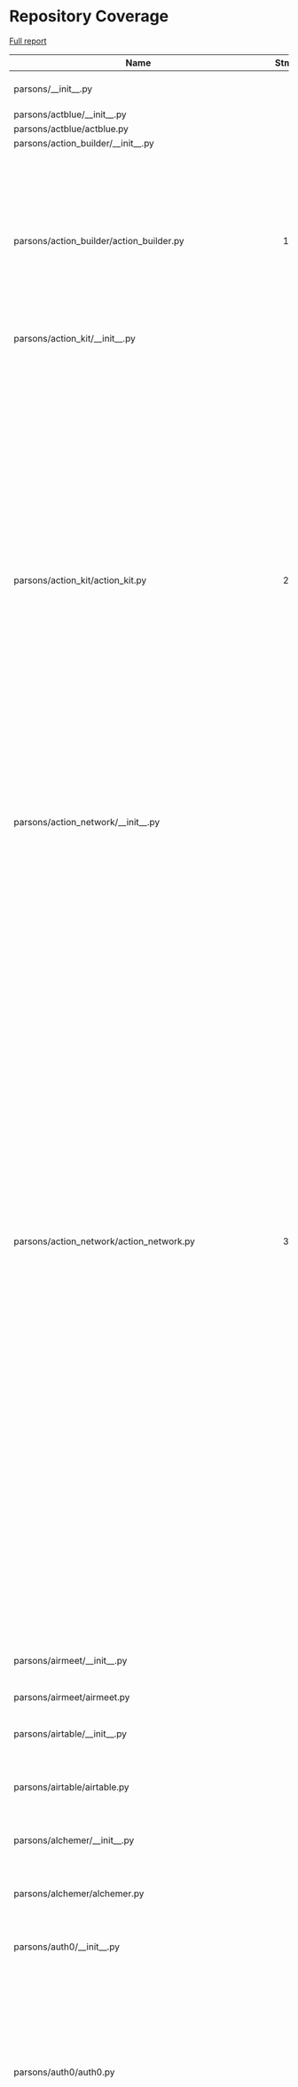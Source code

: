 # Repository Coverage

[Full report](https://htmlpreview.github.io/?https://github.com/move-coop/parsons/blob/python-coverage-comment-action-data/htmlcov/index.html)

| Name                                                      |    Stmts |     Miss |   Branch |   BrPart |   Cover |   Missing |
|---------------------------------------------------------- | -------: | -------: | -------: | -------: | ------: | --------: |
| parsons/\_\_init\_\_.py                                   |       21 |        4 |        6 |        2 |     78% |20, 22, 102-103 |
| parsons/actblue/\_\_init\_\_.py                           |        2 |        0 |        0 |        0 |    100% |           |
| parsons/actblue/actblue.py                                |       47 |        1 |        6 |        1 |     96% |       140 |
| parsons/action\_builder/\_\_init\_\_.py                   |        2 |        0 |        0 |        0 |    100% |           |
| parsons/action\_builder/action\_builder.py                |      142 |       24 |       52 |       12 |     80% |41, 88->72, 149-158, 191, 194, 199, 203, 240, 349-358, 361, 364-372, 430, 435 |
| parsons/action\_kit/\_\_init\_\_.py                       |        2 |        0 |        0 |        0 |    100% |           |
| parsons/action\_kit/action\_kit.py                        |      299 |       36 |       68 |       17 |     83% |61, 70, 75, 81-82, 88-95, 422-423, 498->501, 501->504, 505, 540-541, 597-598, 651-652, 708-709, 793-794, 811-813, 884->880, 934, 938->950, 941, 943, 947->938, 955-956, 1139-1140, 1289, 1361->1364, 1493->1491, 1500 |
| parsons/action\_network/\_\_init\_\_.py                   |        2 |        0 |        0 |        0 |    100% |           |
| parsons/action\_network/action\_network.py                |      369 |       74 |      128 |       57 |     72% |35-36, 61->52, 83-85, 120, 142, 230, 287, 312, 345, 380, 418, 502, 538, 579->583, 583->586, 612, 633, 721, 785, 823, 862, 866, 1001, 1035, 1116, 1140, 1237, 1240-1241, 1242->1250, 1245, 1252, 1254, 1256-1265, 1271-1272, 1276, 1279, 1287->1289, 1290, 1291->1293, 1293->1295, 1296, 1298, 1300, 1305, 1314, 1320, 1339-1341, 1399, 1427, 1470, 1514, 1543, 1579, 1604, 1696, 1719, 1806, 1835-1842, 1867, 1908, 1930, 1954, 1986 |
| parsons/airmeet/\_\_init\_\_.py                           |        2 |        0 |        0 |        0 |    100% |           |
| parsons/airmeet/airmeet.py                                |       86 |        1 |       18 |        3 |     96% |197->201, 392->394, 423 |
| parsons/airtable/\_\_init\_\_.py                          |        2 |        0 |        0 |        0 |    100% |           |
| parsons/airtable/airtable.py                              |       70 |        2 |       18 |        5 |     92% |112, 118, 164->167, 298->305, 305->308 |
| parsons/alchemer/\_\_init\_\_.py                          |        2 |        0 |        0 |        0 |    100% |           |
| parsons/alchemer/alchemer.py                              |       43 |        7 |       14 |        7 |     75% |17, 20, 23, 77->82, 79-80, 109->114, 111-112 |
| parsons/auth0/\_\_init\_\_.py                             |        2 |        0 |        0 |        0 |    100% |           |
| parsons/auth0/auth0.py                                    |       84 |       14 |       34 |       15 |     74% |76, 110, 112, 121->123, 123->125, 136, 138, 160, 197, 200, 204-206, 214->213, 219-220, 238->237, 241 |
| parsons/aws/\_\_init\_\_.py                               |        4 |        0 |        0 |        0 |    100% |           |
| parsons/aws/aws\_async.py                                 |       54 |       13 |       14 |        3 |     71% |36-44, 59->61, 62, 72-101 |
| parsons/aws/lambda\_distribute.py                         |       79 |        7 |       12 |        3 |     89% |44, 47, 56-59, 111, 205, 246 |
| parsons/aws/s3.py                                         |      109 |       87 |       36 |        0 |     15% |28-43, 76-87, 97, 111-120, 158-220, 236-243, 271, 292, 307, 332-337, 355, 409-447, 463-466 |
| parsons/azure/\_\_init\_\_.py                             |        2 |        0 |        0 |        0 |    100% |           |
| parsons/azure/azure\_blob\_storage.py                     |      111 |       88 |       20 |        0 |     18% |43-56, 67-69, 82-89, 102-103, 125-129, 142-143, 159-162, 177-184, 199-201, 237-253, 268-286, 308-325, 345-355, 370-372, 393-402 |
| parsons/bill\_com/\_\_init\_\_.py                         |        2 |        0 |        0 |        0 |    100% |           |
| parsons/bill\_com/bill\_com.py                            |       78 |        3 |       26 |        3 |     94% |253->252, 256-257, 285 |
| parsons/bloomerang/\_\_init\_\_.py                        |        2 |        0 |        0 |        0 |    100% |           |
| parsons/bloomerang/bloomerang.py                          |      108 |        4 |       12 |        4 |     93% |59, 92, 95, 182 |
| parsons/box/\_\_init\_\_.py                               |        2 |        0 |        0 |        0 |    100% |           |
| parsons/box/box.py                                        |      112 |       85 |       32 |        0 |     19% |63-70, 83-89, 104-105, 114-115, 124, 133-134, 143, 159-163, 166-172, 184, 196, 212-219, 242-264, 282-292, 306-307, 321-336, 362-404 |
| parsons/braintree/\_\_init\_\_.py                         |        2 |        0 |        0 |        0 |    100% |           |
| parsons/braintree/braintree.py                            |       97 |        9 |       34 |       11 |     85% |247, 455, 469, 486, 488, 489->491, 492, 523, 525, 528, 539->exit |
| parsons/capitol\_canary/\_\_init\_\_.py                   |        2 |        0 |        0 |        0 |    100% |           |
| parsons/capitol\_canary/capitol\_canary.py                |       80 |        4 |       28 |        5 |     92% |55-56, 118, 171->176, 173->176, 253 |
| parsons/catalist/\_\_init\_\_.py                          |        2 |        0 |        0 |        0 |    100% |           |
| parsons/catalist/catalist.py                              |      138 |       53 |       42 |        7 |     56% |101-103, 151-161, 207, 223, 234, 275-305, 330-341, 356-369, 390-391, 423 |
| parsons/census/\_\_init\_\_.py                            |        0 |        0 |        0 |        0 |    100% |           |
| parsons/census/census.py                                  |       18 |        0 |        0 |        0 |    100% |           |
| parsons/civis/\_\_init\_\_.py                             |        2 |        0 |        0 |        0 |    100% |           |
| parsons/civis/civisclient.py                              |       23 |       16 |        6 |        0 |     24% |24-27, 59-77, 125-142 |
| parsons/community/\_\_init\_\_.py                         |        2 |        0 |        0 |        0 |    100% |           |
| parsons/community/community.py                            |       23 |        0 |        0 |        0 |    100% |           |
| parsons/controlshift/\_\_init\_\_.py                      |        2 |        0 |        0 |        0 |    100% |           |
| parsons/controlshift/controlshift.py                      |       20 |        2 |        6 |        2 |     85% |    32, 34 |
| parsons/copper/\_\_init\_\_.py                            |        2 |        0 |        0 |        0 |    100% |           |
| parsons/copper/copper.py                                  |      120 |        9 |       44 |        5 |     90% |52, 73-78, 98, 302, 326 |
| parsons/crowdtangle/\_\_init\_\_.py                       |        2 |        0 |        0 |        0 |    100% |           |
| parsons/crowdtangle/crowdtangle.py                        |       79 |        9 |       18 |        5 |     86% |37->40, 46-51, 70, 77, 91 |
| parsons/databases/\_\_init\_\_.py                         |        0 |        0 |        0 |        0 |    100% |           |
| parsons/databases/alchemy.py                              |       39 |       29 |       16 |        0 |     18% |14-15, 23-42, 49-51, 58-65, 73-82 |
| parsons/databases/database/\_\_init\_\_.py                |        2 |        0 |        0 |        0 |    100% |           |
| parsons/databases/database/constants.py                   |       18 |        0 |        0 |        0 |    100% |           |
| parsons/databases/database/database.py                    |       85 |        4 |       38 |        4 |     93% |142, 163, 169-170, 199->202 |
| parsons/databases/database\_connector.py                  |       13 |        3 |        0 |        0 |     77% |137, 152, 191 |
| parsons/databases/db\_sync.py                             |      114 |       21 |       36 |        8 |     77% |90-101, 104->107, 169-174, 193, 197-198, 207->210, 312, 322-323, 338-344 |
| parsons/databases/discover\_database.py                   |       25 |        0 |       14 |        0 |    100% |           |
| parsons/databases/mysql/\_\_init\_\_.py                   |        2 |        0 |        0 |        0 |    100% |           |
| parsons/databases/mysql/constants.py                      |        7 |        0 |        0 |        0 |    100% |           |
| parsons/databases/mysql/create\_table.py                  |       57 |        6 |       18 |        2 |     84% |30, 48->39, 81, 98-103 |
| parsons/databases/mysql/mysql.py                          |      106 |       73 |       32 |        0 |     24% |66-82, 86-91, 131-132, 155-194, 229-244, 252-264, 283-304, 319-322, 327 |
| parsons/databases/postgres/\_\_init\_\_.py                |        2 |        0 |        0 |        0 |    100% |           |
| parsons/databases/postgres/constants.py                   |        5 |        0 |        0 |        0 |    100% |           |
| parsons/databases/postgres/postgres.py                    |       48 |       22 |        8 |        1 |     48% |48, 81-95, 100, 108, 125-142 |
| parsons/databases/postgres/postgres\_core.py              |       91 |       69 |       22 |        0 |     19% |39-56, 60-65, 105-106, 130-167, 186-208, 224-225, 230-254 |
| parsons/databases/postgres/postgres\_create\_statement.py |       96 |       17 |       40 |        7 |     76% |71, 73, 76, 78->81, 85-88, 101, 143, 153-155, 182->185, 186, 199-204 |
| parsons/databases/redshift/\_\_init\_\_.py                |        2 |        0 |        0 |        0 |    100% |           |
| parsons/databases/redshift/constants.py                   |        5 |        0 |        0 |        0 |    100% |           |
| parsons/databases/redshift/redshift.py                    |      270 |      212 |       78 |        1 |     17% |99-101, 109-111, 135-148, 152-156, 197-198, 226-264, 402-468, 622-697, 780-822, 862-881, 924-960, 1013-1133, 1136-1169, 1187-1210, 1226-1234, 1239 |
| parsons/databases/redshift/rs\_copy\_table.py             |       89 |       29 |       46 |       13 |     63% |18, 61, 83->85, 85->87, 89->91, 91->93, 94, 95->97, 98, 103-106, 109, 122, 125-126, 133-136, 149-178, 181-182 |
| parsons/databases/redshift/rs\_create\_table.py           |      109 |       17 |       44 |        6 |     80% |70, 72, 75, 77->80, 84-87, 100, 141, 151-153, 203, 234-239 |
| parsons/databases/redshift/rs\_schema.py                  |       12 |        8 |        2 |        0 |     29% |3-5, 23-25, 42-46 |
| parsons/databases/redshift/rs\_table\_utilities.py        |      218 |      178 |       72 |        1 |     15% |10, 26-27, 30-57, 76-77, 94-96, 121-140, 159-179, 201-218, 246-264, 284-295, 311-321, 340-350, 384-398, 421-431, 447-459, 473-516, 529, 544-564, 577-579, 592-594, 607-614, 635-669, 682-689, 710-732, 757->760 |
| parsons/databases/sqlite/\_\_init\_\_.py                  |        2 |        0 |        0 |        0 |    100% |           |
| parsons/databases/sqlite/sqlite.py                        |      144 |       14 |       44 |        9 |     88% |48-49, 152, 157, 159, 161, 173, 271, 273, 293, 306-309 |
| parsons/databases/table.py                                |       64 |       20 |       18 |        3 |     65% |57, 67-71, 105-118, 132-133, 143->146, 155-160, 167-168 |
| parsons/donorbox/\_\_init\_\_.py                          |        0 |        0 |        0 |        0 |    100% |           |
| parsons/donorbox/donorbox.py                              |       50 |        4 |       14 |        4 |     88% |109, 143, 201, 203 |
| parsons/empower/\_\_init\_\_.py                           |        2 |        0 |        0 |        0 |    100% |           |
| parsons/empower/empower.py                                |       86 |       13 |       12 |        1 |     80% |54, 61-64, 235-246, 258-259 |
| parsons/etl/\_\_init\_\_.py                               |        4 |        0 |        0 |        0 |    100% |           |
| parsons/etl/etl.py                                        |      289 |       20 |      134 |       13 |     90% |10, 172, 255, 267->264, 292->exit, 302->exit, 309->314, 390-406, 610->613, 660->670, 871, 894, 995-997, 1017-1018, 1021 |
| parsons/etl/table.py                                      |       97 |        6 |       30 |        3 |     93% |109, 123, 182, 210, 270-271 |
| parsons/etl/tofrom.py                                     |      164 |       67 |       44 |        4 |     59% |33, 247, 251->254, 303-305, 366-379, 436-463, 515-539, 575-578, 613-616, 645-648, 702-705, 736, 840-843, 863-866, 899-922, 947-951, 965 |
| parsons/facebook\_ads/\_\_init\_\_.py                     |        2 |        0 |        0 |        0 |    100% |           |
| parsons/facebook\_ads/facebook\_ads.py                    |      115 |       33 |       30 |        0 |     74% |80-92, 208-213, 234-245, 256, 272-276, 353-390 |
| parsons/formstack/\_\_init\_\_.py                         |        2 |        0 |        0 |        0 |    100% |           |
| parsons/formstack/formstack.py                            |       65 |        4 |       16 |        5 |     89% |71, 82->85, 112, 135, 137 |
| parsons/freshdesk/\_\_init\_\_.py                         |        2 |        0 |        0 |        0 |    100% |           |
| parsons/freshdesk/freshdesk.py                            |       66 |        6 |        8 |        3 |     88% |46-50, 73->79, 77 |
| parsons/geocode/\_\_init\_\_.py                           |        2 |        0 |        0 |        0 |    100% |           |
| parsons/geocode/census\_geocoder.py                       |       42 |       29 |        8 |        0 |     26% |30, 48-50, 80-82, 108-127, 132-135, 150-155 |
| parsons/github/\_\_init\_\_.py                            |        2 |        0 |        0 |        0 |    100% |           |
| parsons/github/github.py                                  |      116 |       30 |       36 |       15 |     69% |32->27, 82, 86, 107-109, 127, 141, 173-175, 195-197, 217, 265->267, 271, 273, 275, 277, 279, 301, 337-343, 365-367, 399->402, 404, 409->414, 420, 422, 452-454 |
| parsons/google/\_\_init\_\_.py                            |        0 |        0 |        0 |        0 |    100% |           |
| parsons/google/google\_admin.py                           |       39 |       12 |       14 |        3 |     64% |29-37, 55, 59->72, 63-70 |
| parsons/google/google\_bigquery.py                        |      439 |      127 |      146 |       40 |     66% |60->62, 62->64, 65, 72, 111-115, 161->169, 172, 204, 315, 337, 370, 481, 506-539, 834-870, 935, 939->942, 977-985, 1013, 1039-1040, 1071, 1073, 1120-1126, 1131, 1134-1149, 1160-1165, 1230, 1246-1250, 1266-1276, 1295-1305, 1330-1332, 1374, 1377, 1386, 1414, 1418, 1423-1425, 1429-1430, 1469->1472, 1483->1486, 1486->1489, 1489->1492, 1492->1499, 1499->1505, 1500->1502, 1503, 1506->1519, 1519->1522, 1522->1525, 1526, 1559, 1574-1581, 1590, 1623->1630, 1642->1646, 1689-1742, 1753, 1760 |
| parsons/google/google\_civic.py                           |       53 |        1 |       12 |        1 |     97% |       192 |
| parsons/google/google\_cloud\_storage.py                  |      194 |      140 |       42 |        3 |     24% |68, 85, 95-97, 110-115, 131, 149-150, 166-168, 200-211, 226-231, 266-272, 292-303, 341-373, 391-398, 430-535, 550, 564-568, 605-639, 647-655, 663-675 |
| parsons/google/google\_sheets.py                          |      131 |      107 |       40 |        0 |     14% |31-47, 53-64, 77-78, 95-99, 116-119, 154-163, 177-180, 203-214, 224-225, 243-247, 269-302, 329-360, 383-413, 460-462, 467-468, 473-474, 479-480 |
| parsons/google/utilities.py                               |       34 |        7 |       14 |        1 |     75% |23->28, 65-75 |
| parsons/hustle/\_\_init\_\_.py                            |        2 |        0 |        0 |        0 |    100% |           |
| parsons/hustle/column\_map.py                             |        1 |        0 |        0 |        0 |    100% |           |
| parsons/hustle/hustle.py                                  |      169 |       27 |       34 |        9 |     80% |67-68, 90, 105-109, 120-126, 345, 348, 475, 481, 482->485, 585-587, 606-614 |
| parsons/mailchimp/\_\_init\_\_.py                         |        2 |        0 |        0 |        0 |    100% |           |
| parsons/mailchimp/mailchimp.py                            |       51 |       10 |       10 |        4 |     74% |107, 204, 337, 377-390, 433 |
| parsons/mobilecommons/\_\_init\_\_.py                     |        2 |        0 |        0 |        0 |    100% |           |
| parsons/mobilecommons/mobilecommons.py                    |      101 |       12 |       26 |        7 |     85% |20, 107, 152->140, 177-181, 229, 304-312, 359, 437 |
| parsons/mobilize\_america/\_\_init\_\_.py                 |        2 |        0 |        0 |        0 |    100% |           |
| parsons/mobilize\_america/ma.py                           |      110 |       25 |       44 |       11 |     74% |41, 53, 63-64, 82, 115-116, 164, 175->196, 182-183, 186, 282->303, 289-290, 320, 345-353, 372-374 |
| parsons/nation\_builder/\_\_init\_\_.py                   |        2 |        0 |        0 |        0 |    100% |           |
| parsons/nation\_builder/nation\_builder.py                |      101 |       11 |       40 |        4 |     87% |100, 111-116, 196, 213-217 |
| parsons/newmode/\_\_init\_\_.py                           |        2 |        0 |        0 |        0 |    100% |           |
| parsons/newmode/newmode.py                                |      253 |       50 |      108 |       41 |     73% |62, 76, 97->99, 103-104, 129->131, 135->134, 139-140, 155->157, 161-162, 183->185, 188, 192-193, 208->210, 214-215, 229-238, 250, 271->273, 277-278, 290, 295-296, 311->313, 317-318, 330, 335-336, 351->353, 357-358, 374, 379-380, 395->397, 401-402, 448->454, 452-453, 485, 504, 520->522, 545, 558->exit, 577->579, 599->601, 649->651, 659, 693->695, 717-723, 764 |
| parsons/ngpvan/\_\_init\_\_.py                            |        2 |        0 |        0 |        0 |    100% |           |
| parsons/ngpvan/activist\_codes.py                         |       24 |        1 |        0 |        0 |     96% |        13 |
| parsons/ngpvan/bulk\_import.py                            |       59 |        7 |        4 |        2 |     86% |15, 69, 113-115, 162-163 |
| parsons/ngpvan/canvass\_responses.py                      |       18 |        1 |        0 |        0 |     94% |        12 |
| parsons/ngpvan/changed\_entities.py                       |       30 |        4 |        4 |        2 |     82% |15, 95-96, 100 |
| parsons/ngpvan/codes.py                                   |       52 |        5 |       12 |        5 |     84% |12, 122->134, 187, 188->190, 191, 194-202 |
| parsons/ngpvan/contact\_notes.py                          |       28 |        7 |       12 |        6 |     68% |12, 70, 75, 77, 79, 81, 84 |
| parsons/ngpvan/custom\_fields.py                          |       22 |        3 |        2 |        1 |     83% | 10, 49-50 |
| parsons/ngpvan/email.py                                   |       58 |        7 |       24 |        2 |     89% |17, 32->36, 37, 143-145, 162-163 |
| parsons/ngpvan/events.py                                  |       48 |       11 |       14 |        7 |     71% |12, 50->61, 61->64, 100->111, 111->114, 195, 221, 224, 241-243, 263-267 |
| parsons/ngpvan/introspection.py                           |        9 |        1 |        0 |        0 |     89% |         8 |
| parsons/ngpvan/locations.py                               |       31 |        2 |        6 |        3 |     86% |12, 109, 111->114, 114->117 |
| parsons/ngpvan/people.py                                  |      118 |       28 |       50 |       14 |     69% |11, 158, 193, 252, 294, 317, 325-330, 331->333, 334, 336-340, 344, 347, 352-356, 362, 432->454, 462->465, 571, 676, 682, 726 |
| parsons/ngpvan/printed\_lists.py                          |       16 |        1 |        0 |        0 |     94% |        12 |
| parsons/ngpvan/saved\_lists.py                            |      103 |       32 |       20 |        4 |     61% |16, 62-68, 127-180, 231, 234-235, 242->249, 274, 282, 316 |
| parsons/ngpvan/scores.py                                  |       83 |       18 |       20 |        5 |     74% |16, 69->72, 112, 212->219, 223, 233, 322, 380-424 |
| parsons/ngpvan/signups.py                                 |       58 |        9 |       16 |        6 |     80% |12, 31, 34, 160, 162, 163->165, 166, 181-183 |
| parsons/ngpvan/supporter\_groups.py                       |       30 |        4 |        0 |        0 |     87% | 12, 56-58 |
| parsons/ngpvan/survey\_questions.py                       |       21 |        4 |        2 |        1 |     78% |12, 37->39, 64-66 |
| parsons/ngpvan/targets.py                                 |       33 |        5 |        4 |        1 |     78% |18, 21, 66-69 |
| parsons/ngpvan/utilities.py                               |        9 |        4 |        4 |        1 |     46% | 10, 20-23 |
| parsons/ngpvan/van.py                                     |       29 |        0 |        0 |        0 |    100% |           |
| parsons/ngpvan/van\_connector.py                          |       56 |       15 |       16 |        3 |     64% |23, 51, 57-63, 72-77, 85-90 |
| parsons/notifications/\_\_init\_\_.py                     |        0 |        0 |        0 |        0 |    100% |           |
| parsons/notifications/gmail.py                            |       34 |       15 |        6 |        3 |     55% |30, 33, 42-43, 68-85 |
| parsons/notifications/sendmail.py                         |      121 |        2 |       38 |        1 |     98% |48, 52, 239->242 |
| parsons/notifications/slack.py                            |       86 |       14 |       32 |       10 |     78% |26, 51->53, 119, 150, 156-161, 173-175, 219->222, 235-237, 262-266, 271 |
| parsons/notifications/smtp.py                             |       34 |        8 |        8 |        1 |     74% |45-49, 69-71 |
| parsons/pdi/\_\_init\_\_.py                               |        2 |        0 |        0 |        0 |    100% |           |
| parsons/pdi/acquisition\_types.py                         |       17 |        7 |        0 |        0 |     59% |20, 56-62, 74, 83, 120-126 |
| parsons/pdi/activities.py                                 |       15 |        6 |        0 |        0 |     60% |19, 28-29, 41, 51-52 |
| parsons/pdi/contacts.py                                   |       27 |       16 |        2 |        0 |     38% |33-41, 89-106, 120, 165-182, 208-221, 236-244, 253 |
| parsons/pdi/events.py                                     |       85 |       63 |       26 |        0 |     20% |34-39, 55-57, 110-132, 193-229, 280-299, 332-347, 382-398, 430-445, 480-500, 528-532, 556-560, 576-579 |
| parsons/pdi/flag\_ids.py                                  |       22 |       10 |        0 |        0 |     55% |23, 36, 59-67, 83-85, 109-117 |
| parsons/pdi/flags.py                                      |       27 |       17 |        4 |        0 |     32% |29-40, 56-67, 76 |
| parsons/pdi/locations.py                                  |       16 |        8 |        2 |        0 |     44% |21, 35-36, 39, 42-45 |
| parsons/pdi/pdi.py                                        |       89 |       46 |       20 |        0 |     45% |    94-172 |
| parsons/pdi/questions.py                                  |       14 |        5 |        0 |        0 |     64% |21, 34, 58-68, 71 |
| parsons/pdi/universes.py                                  |        9 |        2 |        0 |        0 |     78% |    22, 35 |
| parsons/phone2action/\_\_init\_\_.py                      |        2 |        0 |        0 |        0 |    100% |           |
| parsons/phone2action/p2a.py                               |       20 |        2 |        0 |        0 |     90% |     30-31 |
| parsons/quickbase/\_\_init\_\_.py                         |        2 |        0 |        0 |        0 |    100% |           |
| parsons/quickbase/quickbase.py                            |       30 |        0 |        8 |        0 |    100% |           |
| parsons/quickbooks/\_\_init\_\_.py                        |        2 |        0 |        0 |        0 |    100% |           |
| parsons/quickbooks/quickbookstime.py                      |       90 |        9 |       20 |        8 |     85% |40, 51-52, 151, 251, 363, 471, 666, 736 |
| parsons/redash/\_\_init\_\_.py                            |        2 |        0 |        0 |        0 |    100% |           |
| parsons/redash/redash.py                                  |       77 |        8 |       24 |        7 |     83% |58, 83-84, 175, 185-189, 217, 258 |
| parsons/rockthevote/\_\_init\_\_.py                       |        0 |        0 |        0 |        0 |    100% |           |
| parsons/rockthevote/rtv.py                                |      107 |       25 |       34 |       14 |     70% |64, 97-99, 101-102, 104-105, 116, 127-133, 189-191, 196, 201, 222, 299, 302, 311-313 |
| parsons/salesforce/\_\_init\_\_.py                        |        2 |        0 |        0 |        0 |    100% |           |
| parsons/salesforce/salesforce.py                          |       66 |       16 |       18 |        6 |     67% |57, 59, 68, 72-78, 94, 106, 229, 250-264 |
| parsons/scytl/\_\_init\_\_.py                             |        2 |        0 |        0 |        0 |    100% |           |
| parsons/scytl/scytl.py                                    |      188 |       10 |       54 |        2 |     94% |108, 543-545, 642-656 |
| parsons/sftp/\_\_init\_\_.py                              |        2 |        0 |        0 |        0 |    100% |           |
| parsons/sftp/sftp.py                                      |      165 |      121 |       62 |        1 |     22% |61-65, 76-92, 107-111, 124-128, 141-145, 177-203, 227-244, 277-313, 335-338, 341-342, 346-348, 369-377, 390-394, 411-417, 421-437, 456, 475, 514-530, 542-569 |
| parsons/sftp/utilities.py                                 |       17 |       10 |        6 |        0 |     30% |7-11, 17-22 |
| parsons/shopify/\_\_init\_\_.py                           |        2 |        0 |        0 |        0 |    100% |           |
| parsons/shopify/shopify.py                                |       67 |       13 |       30 |        6 |     74% |51, 53, 112-114, 116-117, 121, 131-135, 229 |
| parsons/sisense/\_\_init\_\_.py                           |        2 |        0 |        0 |        0 |    100% |           |
| parsons/sisense/sisense.py                                |       24 |        0 |        0 |        0 |    100% |           |
| parsons/targetsmart/\_\_init\_\_.py                       |        3 |        0 |        0 |        0 |    100% |           |
| parsons/targetsmart/targetsmart\_api.py                   |       74 |        9 |       24 |        1 |     88% |40, 73, 227, 313, 366-389 |
| parsons/targetsmart/targetsmart\_automation.py            |       94 |       72 |       26 |        0 |     18% |52-57, 115-150, 158, 163-191, 196-200, 206-222, 230-248, 253-256 |
| parsons/targetsmart/targetsmart\_smartmatch.py            |      100 |       11 |       30 |       11 |     83% |78, 87, 101, 115, 120, 192, 198, 203, 206, 236, 313 |
| parsons/tools/\_\_init\_\_.py                             |        0 |        0 |        0 |        0 |    100% |           |
| parsons/tools/credential\_tools.py                        |       67 |       16 |       22 |        2 |     71% |44, 182-197, 201 |
| parsons/turbovote/\_\_init\_\_.py                         |        2 |        0 |        0 |        0 |    100% |           |
| parsons/turbovote/turbovote.py                            |       28 |        0 |        0 |        0 |    100% |           |
| parsons/twilio/\_\_init\_\_.py                            |        2 |        0 |        0 |        0 |    100% |           |
| parsons/twilio/twilio.py                                  |       51 |        3 |       18 |        3 |     91% |35, 129, 134 |
| parsons/utilities/\_\_init\_\_.py                         |        0 |        0 |        0 |        0 |    100% |           |
| parsons/utilities/api\_connector.py                       |       97 |        5 |       48 |       11 |     89% |109, 139->exit, 160->162, 168->exit, 199->exit, 224->226, 232->exit, 234, 250, 306, 327 |
| parsons/utilities/check\_env.py                           |       10 |        0 |        4 |        0 |    100% |           |
| parsons/utilities/cloud\_storage.py                       |       10 |        7 |        6 |        0 |     19% |     35-48 |
| parsons/utilities/datetime.py                             |       26 |        4 |       14 |        2 |     85% |24, 35-37, 66 |
| parsons/utilities/dbt/\_\_init\_\_.py                     |        3 |        3 |        0 |        0 |      0% |     46-54 |
| parsons/utilities/dbt/dbt.py                              |       39 |       39 |       14 |        0 |      0% |     3-122 |
| parsons/utilities/dbt/logging.py                          |      147 |      147 |       32 |        0 |      0% |     3-290 |
| parsons/utilities/dbt/models.py                           |       49 |       49 |        6 |        0 |      0% |      3-90 |
| parsons/utilities/files.py                                |      131 |       27 |       40 |        9 |     78% |108, 135, 150-152, 164, 179, 187-190, 204-211, 239, 257, 260, 311, 317-329, 369-370 |
| parsons/utilities/format\_phone\_number.py                |        9 |        0 |        4 |        0 |    100% |           |
| parsons/utilities/json\_format.py                         |       24 |        0 |       14 |        1 |     97% |  45->exit |
| parsons/utilities/oauth\_api\_connector.py                |       20 |        1 |        2 |        0 |     95% |       113 |
| parsons/utilities/sql\_helpers.py                         |        6 |        0 |        0 |        0 |    100% |           |
| parsons/utilities/ssh\_utilities.py                       |       28 |        3 |        4 |        2 |     84% |72-74, 76->79, 79->82 |
| parsons/utilities/zip\_archive.py                         |       18 |        2 |        4 |        2 |     82% |    25, 30 |
| parsons/zoom/\_\_init\_\_.py                              |        2 |        0 |        0 |        0 |    100% |           |
| parsons/zoom/zoom.py                                      |      279 |       92 |       56 |       20 |     65% |97->exit, 103-105, 124-127, 145, 184, 232-240, 254-256, 319->321, 375-376, 386, 406-407, 431-432, 461-462, 488-489, 513-514, 531-532, 549-550, 619->621, 621->624, 631, 635-637, 640, 660-662, 680, 696-698, 712-714, 732-735, 738, 757-760, 763, 780-783, 786, 806-809, 812, 831-834, 837, 854-857, 860, 877-880, 883, 900-903, 906, 945 |
|                                                 **TOTAL** | **10596** | **3107** | **3036** |  **580** | **67%** |           |


## Setup coverage badge

Below are examples of the badges you can use in your main branch `README` file.

### Direct image

[![Coverage badge](https://raw.githubusercontent.com/move-coop/parsons/python-coverage-comment-action-data/badge.svg)](https://htmlpreview.github.io/?https://github.com/move-coop/parsons/blob/python-coverage-comment-action-data/htmlcov/index.html)

This is the one to use if your repository is private or if you don't want to customize anything.

### [Shields.io](https://shields.io) Json Endpoint

[![Coverage badge](https://img.shields.io/endpoint?url=https://raw.githubusercontent.com/move-coop/parsons/python-coverage-comment-action-data/endpoint.json)](https://htmlpreview.github.io/?https://github.com/move-coop/parsons/blob/python-coverage-comment-action-data/htmlcov/index.html)

Using this one will allow you to [customize](https://shields.io/endpoint) the look of your badge.
It won't work with private repositories. It won't be refreshed more than once per five minutes.

### [Shields.io](https://shields.io) Dynamic Badge

[![Coverage badge](https://img.shields.io/badge/dynamic/json?color=brightgreen&label=coverage&query=%24.message&url=https%3A%2F%2Fraw.githubusercontent.com%2Fmove-coop%2Fparsons%2Fpython-coverage-comment-action-data%2Fendpoint.json)](https://htmlpreview.github.io/?https://github.com/move-coop/parsons/blob/python-coverage-comment-action-data/htmlcov/index.html)

This one will always be the same color. It won't work for private repos. I'm not even sure why we included it.

## What is that?

This branch is part of the
[python-coverage-comment-action](https://github.com/marketplace/actions/python-coverage-comment)
GitHub Action. All the files in this branch are automatically generated and may be
overwritten at any moment.